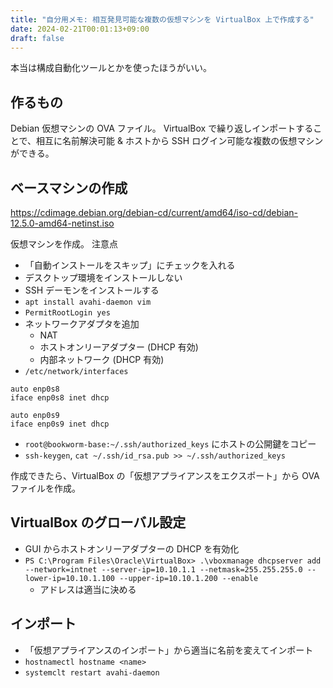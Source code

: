 ```yaml
---
title: "自分用メモ: 相互発見可能な複数の仮想マシンを VirtualBox 上で作成する"
date: 2024-02-21T00:01:13+09:00
draft: false
---
```


本当は構成自動化ツールとかを使ったほうがいい。

## 作るもの

Debian 仮想マシンの OVA ファイル。
VirtualBox で繰り返しインポートすることで、相互に名前解決可能 & ホストから SSH ログイン可能な複数の仮想マシンができる。

## ベースマシンの作成

https://cdimage.debian.org/debian-cd/current/amd64/iso-cd/debian-12.5.0-amd64-netinst.iso

仮想マシンを作成。
注意点
* 「自動インストールをスキップ」にチェックを入れる
* デスクトップ環境をインストールしない
* SSH デーモンをインストールする
* `apt install avahi-daemon vim`
* `PermitRootLogin yes`
* ネットワークアダプタを追加
  * NAT
  * ホストオンリーアダプター (DHCP 有効)
  * 内部ネットワーク (DHCP 有効)
* `/etc/network/interfaces`
```
auto enp0s8
iface enp0s8 inet dhcp

auto enp0s9
iface enp0s9 inet dhcp
```
* `root@bookworm-base:~/.ssh/authorized_keys` にホストの公開鍵をコピー
* `ssh-keygen`, `cat ~/.ssh/id_rsa.pub >> ~/.ssh/authorized_keys`

作成できたら、VirtualBox の「仮想アプライアンスをエクスポート」から OVA ファイルを作成。

## VirtualBox のグローバル設定

* GUI からホストオンリーアダプターの DHCP を有効化
* `PS C:\Program Files\Oracle\VirtualBox> .\vboxmanage dhcpserver add --network=intnet --server-ip=10.10.1.1 --netmask=255.255.255.0 --lower-ip=10.10.1.100 --upper-ip=10.10.1.200 --enable`
  * アドレスは適当に決める

## インポート

* 「仮想アプライアンスのインポート」から適当に名前を変えてインポート
* `hostnamectl hostname <name>`
* `systemclt restart avahi-daemon`
